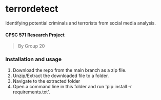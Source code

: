 # terrordetect
Identifying potential criminals and terrorists from social  media analysis.

#### CPSC 571 Research Project
> By Group 20

### Installation and usage
1. Download the repo from the main branch as a zip file.
2. Unzip/Extract the downloaded file to a folder.
3. Navigate to the extracted folder
4. Open a command line in this folder and run 'pip install -r requirements.txt'.

